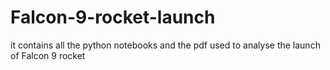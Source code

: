 # Falcon-9-rocket-launch
it contains all the python notebooks and the pdf used to analyse the launch of Falcon 9 rocket
